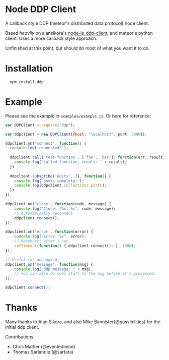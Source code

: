 Node DDP Client
===============

A callback style DDP (meteor's distributed data protocol) node client.

Based _heavily_ on alansikora's [node-js_ddp-client](https://github.com/alansikora/node-js_ddp-client), and meteor's python client. Uses a more callback style approach.

Unfinished at this point, but should do most of what you want it to do.

Installation
============

```
  npm install ddp
```

Example
=======

Please see the example in `examples/example.js`. Or here for reference:

```js
var DDPClient = require("ddp"); 

var ddpclient = new DDPClient({host: "localhost", port: 3000});

ddpclient.on('connect', function() {
  console.log('connected!');
  
  ddpclient.call('test-function', ['foo', 'bar'], function(err, result) {
    console.log('called function, result: ' + result);
  })
  
  ddpclient.subscribe('posts', [], function() {
    console.log('posts complete:');
    console.log(ddpclient.collections.posts);
  })
});

ddpclient.on('close', function(code, message) {
	console.log("Close: [%s] %s", code, message);
	// Automatically reconnect
	ddpclient.connect();
});

ddpclient.on('error', function(error) {
	console.log("Error: %s", error);
	// Reconnect after 1 sec.
	setTimeout(function() { ddpclient.connect(); }, 1000);
});

// Useful for debugging
ddpclient.on('message', function(msg) {
	console.log("ddp message: " + msg);
	// You can also do cool stuff to the msg before it's processed.
});	

ddpclient.connect();
```

Thanks
======

Many thanks to Alan Sikora, and also Mike Bannister(@possibilities) for the initial ddp client.

Contributions:
 * Chris Mather (@eventedmind)
 * Thomas Sarlandie (@sarfata)